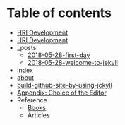 # Table of contents

* [HRI Development](README.md)
* [HRI Development](hri-development-1.md)
* \_posts
  * [2018-05-28-first-day](_posts/2018-05-28-first-day.md)
  * [2018-05-28-welcome-to-jekyll](_posts/2018-05-28-welcome-to-jekyll.md)
* [index](index.md)
* [about](about.md)
* [build-github-site-by-using-jckyll](build-github-site-by-using-jckyll.md)
* [Appendix: Choice of the Editor](appendix-choice-of-the-editor.md)
* Reference
  * [Books](reference/books.md)
  * Articles

